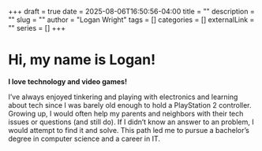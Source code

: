 +++ 
draft = true
date = 2025-08-06T16:50:56-04:00
title = ""
description = ""
slug = ""
author = "Logan Wright"
tags = []
categories = []
externalLink = ""
series = []
+++


# Hi, my name is Logan!
**I love technology and video games!** 

I’ve always enjoyed tinkering and playing with electronics and learning about tech since I was barely old enough to hold a PlayStation 2 controller. Growing up, I would often help my parents and neighbors with their tech issues or questions (and still do). If I didn’t know an answer to an problem, I would attempt to find it and solve. This path led me to pursue a bachelor’s degree in computer science and a career in IT.



